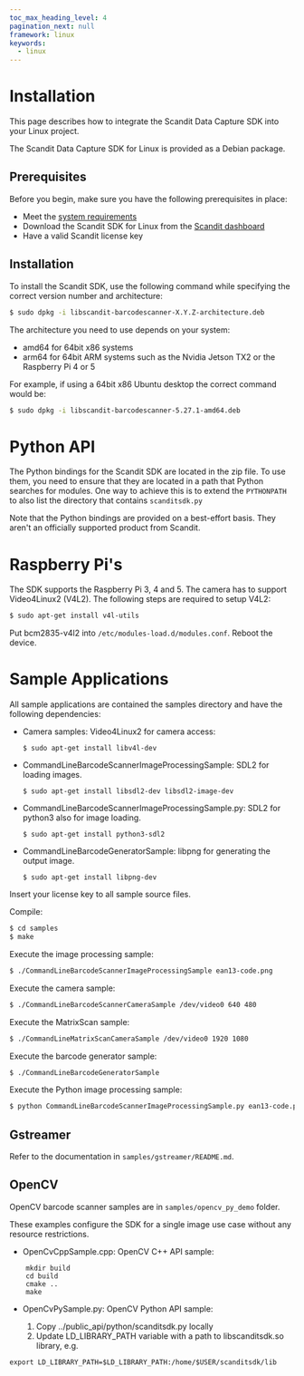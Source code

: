 ```yaml
---
toc_max_heading_level: 4
pagination_next: null
framework: linux
keywords:
  - linux
---
```


# Installation

This page describes how to integrate the Scandit Data Capture SDK into your Linux project.

The Scandit Data Capture SDK for Linux is provided as a Debian package.

## Prerequisites

Before you begin, make sure you have the following prerequisites in place:

* Meet the [system requirements](/system-requirements.md#linux)
* Download the Scandit SDK for Linux from the [Scandit dashboard](https://ssl.scandit.com/dashboard/sign-in)
* Have a valid Scandit license key

## Installation

To install the Scandit SDK, use the following command while specifying the correct version number and architecture:

```bash
$ sudo dpkg -i libscandit-barcodescanner-X.Y.Z-architecture.deb
```

The architecture you need to use depends on your system:

- amd64 for 64bit x86 systems
- arm64 for 64bit ARM systems such as the Nvidia Jetson TX2 or the Raspberry Pi 4 or 5

For example, if using a 64bit x86 Ubuntu desktop the correct command would be:

```bash 
$ sudo dpkg -i libscandit-barcodescanner-5.27.1-amd64.deb
```

# Python API

The Python bindings for the Scandit SDK are located in the zip file. To use
them, you need to ensure that they are located in a path that Python
searches for modules. One way to achieve this is to extend the `PYTHONPATH`
to also list the directory that contains `scanditsdk.py`

Note that the Python bindings are provided on a best-effort basis. They
aren't an officially supported product from Scandit.

# Raspberry Pi's

The SDK supports the Raspberry Pi 3, 4 and 5. The camera has to support 
Video4Linux2 (V4L2). The following steps are required to setup V4L2:

```bash
$ sudo apt-get install v4l-utils
```

Put bcm2835-v4l2 into `/etc/modules-load.d/modules.conf`.
Reboot the device.

# Sample Applications

All sample applications are contained the samples directory and have the following dependencies:

 * Camera samples: Video4Linux2 for camera access:
 
    `$ sudo apt-get install libv4l-dev`
    
 * CommandLineBarcodeScannerImageProcessingSample: SDL2 for loading images.
 
    `$ sudo apt-get install libsdl2-dev libsdl2-image-dev`
    
 * CommandLineBarcodeScannerImageProcessingSample.py: SDL2 for python3 also for image loading.
 
    `$ sudo apt-get install python3-sdl2`
    
 * CommandLineBarcodeGeneratorSample: libpng for generating the output image.
 
    `$ sudo apt-get install libpng-dev`

Insert your license key to all sample source files.

Compile:
```bash
$ cd samples
$ make
```

Execute the image processing sample:
```bash
$ ./CommandLineBarcodeScannerImageProcessingSample ean13-code.png
```

Execute the camera sample:
```bash
$ ./CommandLineBarcodeScannerCameraSample /dev/video0 640 480
```

Execute the MatrixScan sample:
```bash
$ ./CommandLineMatrixScanCameraSample /dev/video0 1920 1080
```

Execute the barcode generator sample:
```bash
$ ./CommandLineBarcodeGeneratorSample
```

Execute the Python image processing sample:
```bash
$ python CommandLineBarcodeScannerImageProcessingSample.py ean13-code.png
```

## Gstreamer

Refer to the documentation in `samples/gstreamer/README.md`.

## OpenCV

OpenCV barcode scanner samples are in `samples/opencv_py_demo` folder.

These examples configure the SDK for a single image use case without any
resource restrictions.

* OpenCvCppSample.cpp: OpenCV C++ API sample:

```
    mkdir build
    cd build
    cmake ..
    make
```

* OpenCvPySample.py: OpenCV Python API sample:

  1. Copy ../public_api/python/scanditsdk.py locally
  2. Update LD_LIBRARY_PATH variable with a path to libscanditsdk.so library, e.g.

```
export LD_LIBRARY_PATH=$LD_LIBRARY_PATH:/home/$USER/scanditsdk/lib
```
